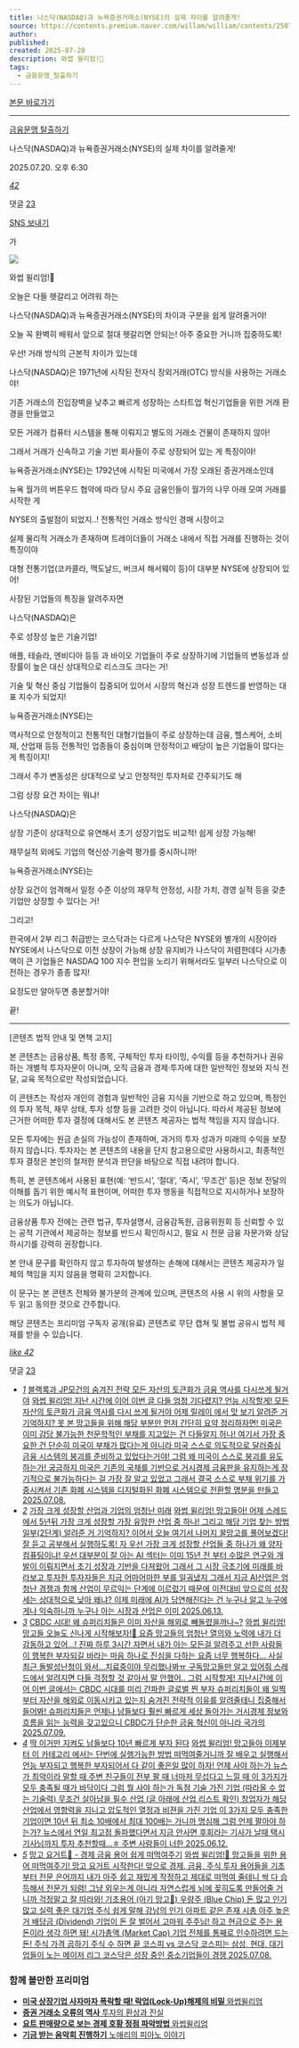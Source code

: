 ```yaml
---
title: 나스닥(NASDAQ)과 뉴욕증권거래소(NYSE)의 실제 차이를 알려줄게!
source: https://contents.premium.naver.com/willam/william/contents/250719163335006fh
author: 
published: 
created: 2025-07-20
description: 와썹 윌리엄!🥭
tags:
  - 금융문맹_탈출하기
---
```

[본문 바로가기](https://contents.premium.naver.com/willam/william/contents/#ct)

---

[금융문맹 탈출하기](https://contents.premium.naver.com/willam/william/contents?categoryId=19762918f600007uf)

나스닥(NASDAQ)과 뉴욕증권거래소(NYSE)의 실제 차이를 알려줄게!

2025.07.20. 오후 6:30

[*42*](https://contents.premium.naver.com/willam/william/contents/#)

댓글 [23](https://contents.premium.naver.com/willam/william/comment/250719163335006fh)

[SNS 보내기](https://contents.premium.naver.com/willam/william/contents/#)

가

![](https://scs-phinf.pstatic.net/MjAyNTA3MTlfMTY1/MDAxNzUyOTA5MTg0NDk1.U5V2E3N43AAkixV27Hkx2H_PrxrOqecIbrm6Mxve_QAg.xu9DvHdSWSVGkPzsOazLPHxKXBWMfOyHDNZMgkNUDrwg.PNG/%EA%B8%88%EC%9C%B5%EB%AC%B8%EB%A7%B9%ED%83%88%EC%B6%9C.png?type=w800)

와썹 윌리엄!🥭

오늘은 다들 헷갈리고 어려워 하는

나스닥(NASDAQ)과 뉴욕증권거래소(NYSE)의 차이과 구분을 쉽게 알려줄거야!

오늘 꼭 완벽히 배워서 앞으로 절대 헷갈리면 안되는! 아주 중요한 거니까 집중하도록!

우선! 거래 방식의 근본적 차이가 있는데

나스닥(NASDAQ)은 1971년에 시작된 전자식 장외거래(OTC) 방식을 사용하는 거래소야!

기존 거래소의 진입장벽을 낮추고 빠르게 성장하는 스타트업 혁신기업들을 위한 거래 환경을 만들었고

모든 거래가 컴퓨터 시스템을 통해 이뤄지고 별도의 거래소 건물이 존재하지 않아!

그래서 거래가 신속하고 기술 기반 회사들이 주로 상장되어 있는 게 특징이야!

뉴욕증권거래소(NYSE)는 1792년에 시작된 미국에서 가장 오래된 증권거래소인데

뉴욕 월가의 버튼우드 협약에 따라 당시 주요 금융인들이 월가의 나무 아래 모여 거래를 시작한 게

NYSE의 출발점이 되었지..! 전통적인 거래소 방식인 경매 시장이고

실제 물리적 거래소가 존재하며 트레이더들이 거래소 내에서 직접 거래를 진행하는 것이 특징이야

대형 전통기업(코카콜라, 맥도날드, 버크셔 해서웨이 등)이 대부분 NYSE에 상장되어 있어!

사장된 기업들의 특징을 알려주자면

나스닥(NASDAQ)은

주로 성장성 높은 기술기업!

애플, 테슬라, 엔비디아 등등 과 바이오 기업들이 주로 상장하기에 기업들의 변동성과 성장률이 높은 대신 상대적으로 리스크도 크다는 거!

기술 및 혁신 중심 기업들이 집중되어 있어서 시장의 혁신과 성장 트렌드를 반영하는 대표 지수가 되었지!

뉴욕증권거래소(NYSE)는

역사적으로 안정적이고 전통적인 대형기업들이 주로 상장하는데 금융, 헬스케어, 소비재, 산업재 등등 전통적인 업종들이 중심이며 안정적이고 배당이 높은 기업들이 많다는게 특징이지!

그래서 주가 변동성은 상대적으로 낮고 안정적인 투자처로 간주되기도 해

그럼 상장 요건 차이는 뭐냐!

나스닥(NASDAQ)은

상장 기준이 상대적으로 유연해서 초기 성장기업도 비교적! 쉽게 상장 가능해!

재무실적 외에도 기업의 혁신성·기술력 평가를 중시하니까!

뉴욕증권거래소(NYSE)는

상장 요건이 엄격해서 일정 수준 이상의 재무적 안정성, 시장 가치, 경영 실적 등을 갖춘 기업만 상장할 수 있다는 거!

그리고!

한국에서 2부 리그 취급받는 코스닥과는 다르게 나스닥은 NYSE와 별개의 시장이라 NYSE에서 나스닥으로 이전 상장이 가능해 상장 유지비가 나스닥이 저렴한데다 시가총액이 큰 기업들은 NASDAQ 100 지수 편입을 노리기 위해서라도 일부러 나스닥으로 이전하는 경우가 종종 많지!

요정도만 알아두면 충분할거야!

끝!

---

\[콘텐츠 법적 안내 및 면책 고지\]

본 콘텐츠는 금융상품, 특정 종목, 구체적인 투자 타이밍, 수익률 등을 추천하거나 권유하는 개별적 투자자문이 아니며, 오직 금융과 경제·투자에 대한 일반적인 정보와 지식 전달, 교육 목적으로만 작성되었습니다.

이 콘텐츠는 작성자 개인의 경험과 일반적인 금융 지식을 기반으로 하고 있으며, 특정인의 투자 목적, 재무 상태, 투자 성향 등을 고려한 것이 아닙니다. 따라서 제공된 정보에 근거한 어떠한 투자 결정에 대해서도 본 콘텐츠 제공자는 법적 책임을 지지 않습니다.

모든 투자에는 원금 손실의 가능성이 존재하며, 과거의 투자 성과가 미래의 수익을 보장하지 않습니다. 투자자는 본 콘텐츠의 내용을 단지 참고용으로만 사용하시고, 최종적인 투자 결정은 본인의 철저한 분석과 판단을 바탕으로 직접 내려야 합니다.

특히, 본 콘텐츠에서 사용된 표현(예: ‘반드시’, ‘절대’, ‘즉시’, ‘무조건’ 등)은 정보 전달의 이해를 돕기 위한 예시적 표현이며, 어떠한 투자 행동을 직접적으로 지시하거나 보장하는 의도가 아닙니다.

금융상품 투자 전에는 관련 법규, 투자설명서, 금융감독원, 금융위원회 등 신뢰할 수 있는 공적 기관에서 제공하는 정보를 반드시 확인하시고, 필요 시 전문 금융 자문가와 상담하시기를 강력히 권장합니다.

본 안내 문구를 확인하지 않고 투자하여 발생하는 손해에 대해서는 콘텐츠 제공자가 일체의 책임을 지지 않음을 명확히 고지합니다.

이 문구는 본 콘텐츠 전체와 불가분의 관계에 있으며, 콘텐츠의 사용 시 위의 사항을 모두 읽고 동의한 것으로 간주합니다.

해당 콘텐츠는 프리미엄 구독자 공개(유료) 콘텐츠로 무단 캡쳐 및 불법 공유시 법적 제재를 받을 수 있습니다.

[*like* *42*](https://contents.premium.naver.com/willam/william/contents/#)

댓글 [23](https://contents.premium.naver.com/willam/william/comment/250719163335006fh)

- [*1*](https://contents.premium.naver.com/willam/william/contents/250708104240394ms)
	[블랙록과 JP모건의 숨겨진 전략 모든 자산의 토큰화가 금융 역사를 다시쓰게 될거야](https://contents.premium.naver.com/willam/william/contents/250708104240394ms)
	[
	와썹 윌리엄! 지난 시간에 이어 이번 글 다들 엄청 기다렸지? 언능 시작할게! 모든 자산의 토큰화가 금융 역사를 다시 쓰게 될거야 어제 릴레이 에서 맛 보기 알려준 거 기억하지? 못 본 망고들을 위해 해당 부분만 먼저 간단히 요약 정리하자면! 미국은 이미 감당 불가능한 천문학적인 부채를 지고있는 건 다들알지 허나! 여기서 가장 중요한 건 단순히 미국이 부채가 많다는게 아니라 미국 스스로 의도적으로 달러중심 금융 시스템의 붕괴를 준비하고 있었다는거야! 그럼 왜 미국이 스스로 붕괴를 유도하는가! 궁금하지 미국은 기존의 국채를 기반으로 거시경제 금융판을 유지하는게 장기적으로 불가능하다는 걸 가장 잘 알고 있었고 그래서 결국 스스로 부채 위기를 가중시켜서 기존 화폐 시스템을 디지털화된 화폐 시스템으로 전환할 명분을 만들고
	2025.07.08.](https://contents.premium.naver.com/willam/william/contents/250708104240394ms)
- [*2*](https://contents.premium.naver.com/willam/william/contents/250613102449306ys)
	[가장 크게 성장할 산업과 기업의 엄청난 미래](https://contents.premium.naver.com/willam/william/contents/250613102449306ys)
	[
	와썹 윌리엄! 망고들아! 어제 스레드에서 5년뒤 가장 크게 성장할 가장 유망한 산업 중 하나! 그리고 해당 기업 찾는 방법 일부(2단계) 알려준 거 기억하지? 이어서 오늘 여기서 나머지 꿀망고를 풀어보겠다! 잘 듣고 공부해서 실행하도록! 자 우선 가장 크게 성장할 산업들 중 하나가 왜 양자컴퓨팅이냐! 우선 대부분이 잘 아는 AI 섹터는 이미 15년 전 부터 수많은 연구와 개발이 이뤄지면서 초기 성장과 기반을 다져왔어 그래서 그 시장 극초기에 미래를 바라보고 투자한 투자자들은 지금 어마어마한 부를 일궈냈지 그래서 지금 AI산업은 엄청난 경쟁과 함께 산업이 무르익는 단계에 이르렀기 때문에 이전대비 앞으로의 성장세는 상대적으로 낮아 왜냐? 이제 미래에 AI가 당연해진다는 건 누구나 알고 누구에게나 익숙하니까 누구나 아는 시장과 산업은 이미
	2025.06.13.](https://contents.premium.naver.com/willam/william/contents/250613102449306ys)
- [*3*](https://contents.premium.naver.com/willam/william/contents/250709113157091hz)
	[CBDC 시대! 왜 슈퍼리치들은 이미 자산을 해외로 빼돌렸을까나~?](https://contents.premium.naver.com/willam/william/contents/250709113157091hz)
	[와썹 윌리엄! 망고들 오늘도 신나게 시작해보자!🥭 요즘 망고들의 엄청난 열의와 노력에 내가 더 감동하고 있어...! 진짜 하루 3시간 자면서 내가 아는 모든걸 알려주고 선한 사람들이 행복한 부자되길 바라는 마음 하나로 진심을 다하는 요즘 너무 행복하다... 사실 최근 돌발성난청이 와서...치료중이야 무리했나봐ㅠ 구독망고들만 알고 있어줘 스레드에서 알려지면 다들 걱정할 것 같아서 말 안했어.. 그럼 시작할게! 지난시간에 이어 이번 글에서는 CBDC 시대를 미리 간파한 글로벌 찐 부자 슈퍼리치들이 왜 일찍부터 자산을 해외로 이동시키고 있는지 숨겨진 전략적 이유를 알려줄테니 집중해서 들어봐! 슈퍼리치들은 언제나 남들보다 훨씬 빠르게 세상 돌아가는 거시경제 정보와 흐름을 읽는 능력을 갖고있으니 CBDC가 단순한 금융 혁신이 아니라 국가의](https://contents.premium.naver.com/willam/william/contents/250709113157091hz)
	[2025.07.09.](https://contents.premium.naver.com/willam/william/contents/250709113157091hz)
- [*4*](https://contents.premium.naver.com/willam/william/contents/250612145646350aw)
	[딱 이거만 지켜도 남들보다 10년 빠르게 부자 된다](https://contents.premium.naver.com/willam/william/contents/250612145646350aw)
	[
	와썹 윌리엄! 망고들아 이제부터 이 카테고리 에서는 단번에 실행가능한 방법 떠먹여줄거니까 잘 배우고 실행해서 언능 부자되고 행복한 부자되어서 다 같이 좋은일 많이 하자! 언제 사야 하는가 뉴스가 최악이라 말할 때 주변 친구들이 전부 팔 때 너마저 무섭다고 느낄 때 이 3가지가 모두 충족될 때가 바닥이다 그럼 뭘 사야 하는가 독점 기술 가진 기업 (따라올 수 없는 기술력) 무조건 살아남을 필수 산업 (글 아래에 산업 리스트 확인) 창업자가 해당 산업에서 영향력을 지니고 압도적인 열정과 비젼을 가진 기업 이 3가지 모두 충족한 기업이면 10년 뒤 최소 10배에서 최대 100배는 가니까 명심해 그럼 언제 팔아야 하는가? 뉴스에서 연일 최고점 돌파했다면서 지금 안사면 후회라는 기사가 날때 택시 기사님까지 투자 추천할때...ㅎ 주변 사람들이 너한
	2025.06.12.](https://contents.premium.naver.com/willam/william/contents/250612145646350aw)
- [*5*](https://contents.premium.naver.com/willam/william/contents/250708160454105os)
	[망고 요거트🥭 - 경제 금융 용어 쉽게 떠먹여주기](https://contents.premium.naver.com/willam/william/contents/250708160454105os)
	[
	와썹 윌리엄!🥭 망고들을 위한 용어 떠먹여주기! 망고 요거트 시작한다! 앞으로 경제, 금융, 주식 투자 용어들을 기초부터 전문 은어까지 내가 아주 쉽고 재밌게 작정하고 제대로 떠먹여 줄테니 싹 다 습득해서 전문가 되렴! 그냥 외우는게 아니라 자연스럽게 뇌에 꽂히도록 만들어줄 거니까 걱정말고 잘 따라와! 기초용어 (아기 망고🥭) 우량주 (Blue Chip) 돈 많고 인기 많고 실력 좋은 대기업 주식 쉽게 말해 강남의 인기 아파트 같은 존재 시총 아주 높은거 배당금 (Dividend) 기업이 돈 잘 벌어서 고마워 주주님! 하고 현금으로 주는 용돈이라 생각 하면 돼! 시가총액 (Market Cap) 기업 전체를 통째로 인수하려면 드는 돈! 주식 가격 곱하기 주식 수 하면 끝 코스피 vs 코스닥 코스피는 삼성, 현대, 대기업들이 노는 메이저 리그 코스닥은 성장 중인 중소기업들이 경쟁
	2025.07.08.](https://contents.premium.naver.com/willam/william/contents/250708160454105os)

### 함께 볼만한 프리미엄

- [
	**미국 상장기업 사자마자 폭락할 때! 락업(Lock-Up)해제의 비밀**
	와썹윌리엄
	](https://contents.premium.naver.com/willam/william/contents/250719161134100eo?from=news_arp_in_cp)
- [
	**증권 거래소 오류의 역사**
	투자의 환상과 진실
	](https://contents.premium.naver.com/siren/true/contents/250716153057215ld?from=news_arp_article)
- [
	**요트 판매량으로 보는 경제 호황 정점 파악방법**
	와썹윌리엄
	](https://contents.premium.naver.com/willam/william/contents/250717160058664xk?from=news_arp_article)
- [
	**기금 받는 음악회 진행하기**
	노애리의 피아노 이야기
	](https://contents.premium.naver.com/slowpianist/pandapiano/contents/250717170347818zm?from=news_arp_global)